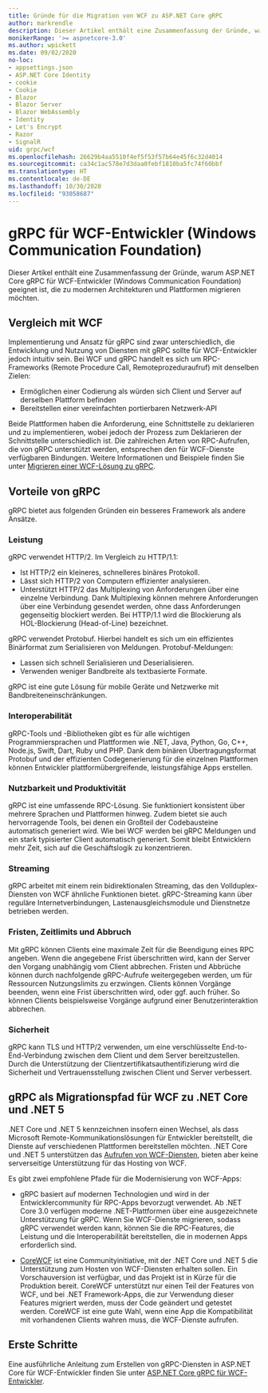 ```yaml
---
title: Gründe für die Migration von WCF zu ASP.NET Core gRPC
author: markrendle
description: Dieser Artikel enthält eine Zusammenfassung der Gründe, warum ASP.NET Core gRPC für WCF-Entwickler (Windows Communication Foundation) geeignet ist, die zu modernen Architekturen und Plattformen migrieren möchten.
monikerRange: '>= aspnetcore-3.0'
ms.author: wpickett
ms.date: 09/02/2020
no-loc:
- appsettings.json
- ASP.NET Core Identity
- cookie
- Cookie
- Blazor
- Blazor Server
- Blazor WebAssembly
- Identity
- Let's Encrypt
- Razor
- SignalR
uid: grpc/wcf
ms.openlocfilehash: 26629b4aa5510f4ef5f53f57b64e45f6c32d4014
ms.sourcegitcommit: ca34c1ac578e7d3daa0febf1810ba5fc74f60bbf
ms.translationtype: HT
ms.contentlocale: de-DE
ms.lasthandoff: 10/30/2020
ms.locfileid: "93058687"
---
```

# <a name="grpc-for-windows-communication-foundation-wcf-developers"></a>gRPC für WCF-Entwickler (Windows Communication Foundation)

Dieser Artikel enthält eine Zusammenfassung der Gründe, warum ASP.NET Core gRPC für WCF-Entwickler (Windows Communication Foundation) geeignet ist, die zu modernen Architekturen und Plattformen migrieren möchten.

## <a name="comparison-to-wcf"></a>Vergleich mit WCF

Implementierung und Ansatz für gRPC sind zwar unterschiedlich, die Entwicklung und Nutzung von Diensten mit gRPC sollte für WCF-Entwickler jedoch intuitiv sein. Bei WCF und gRPC handelt es sich um RPC-Frameworks (Remote Procedure Call, Remoteprozeduraufruf) mit denselben Zielen:

* Ermöglichen einer Codierung als würden sich Client und Server auf derselben Plattform befinden
* Bereitstellen einer vereinfachten portierbaren Netzwerk-API

Beide Plattformen haben die Anforderung, eine Schnittstelle zu deklarieren und zu implementieren, wobei jedoch der Prozess zum Deklarieren der Schnittstelle unterschiedlich ist. Die zahlreichen Arten von RPC-Aufrufen, die von gRPC unterstützt werden, entsprechen den für WCF-Dienste verfügbaren Bindungen. Weitere Informationen und Beispiele finden Sie unter [Migrieren einer WCF-Lösung zu gRPC](/dotnet/architecture/grpc-for-wcf-developers/migrate-wcf-to-grpc).

## <a name="benefits-of-grpc"></a>Vorteile von gRPC

gRPC bietet aus folgenden Gründen ein besseres Framework als andere Ansätze.

### <a name="performance"></a>Leistung

gRPC verwendet HTTP/2. Im Vergleich zu HTTP/1.1:

* Ist HTTP/2 ein kleineres, schnelleres binäres Protokoll.
* Lässt sich HTTP/2 von Computern effizienter analysieren.
* Unterstützt HTTP/2 das Multiplexing von Anforderungen über eine einzelne Verbindung. Dank Multiplexing können mehrere Anforderungen über eine Verbindung gesendet werden, ohne dass Anforderungen gegenseitig blockiert werden. Bei HTTP/1.1 wird die Blockierung als HOL-Blockierung (Head-of-Line) bezeichnet.

gRPC verwendet Protobuf. Hierbei handelt es sich um ein effizientes Binärformat zum Serialisieren von Meldungen. Protobuf-Meldungen:
* Lassen sich schnell Serialisieren und Deserialisieren.
* Verwenden weniger Bandbreite als textbasierte Formate. 

gRPC ist eine gute Lösung für mobile Geräte und Netzwerke mit Bandbreiteneinschränkungen.

### <a name="interoperability"></a>Interoperabilität

gRPC-Tools und -Bibliotheken gibt es für alle wichtigen Programmiersprachen und Plattformen wie .NET, Java, Python, Go, C++, Node.js, Swift, Dart, Ruby und PHP. Dank dem binären Übertragungsformat Protobuf und der effizienten Codegenerierung für die einzelnen Plattformen können Entwickler plattformübergreifende, leistungsfähige Apps erstellen.

### <a name="usability-and-productivity"></a>Nutzbarkeit und Produktivität

gRPC ist eine umfassende RPC-Lösung. Sie funktioniert konsistent über mehrere Sprachen und Plattformen hinweg. Zudem bietet sie auch hervorragende Tools, bei denen ein Großteil der Codebausteine automatisch generiert wird. Wie bei WCF werden bei gRPC Meldungen und ein stark typisierter Client automatisch generiert. Somit bleibt Entwicklern mehr Zeit, sich auf die Geschäftslogik zu konzentrieren.

### <a name="streaming"></a>Streaming

gRPC arbeitet mit einem rein bidirektionalen Streaming, das den Vollduplex-Diensten von WCF ähnliche Funktionen bietet. gRPC-Streaming kann über reguläre Internetverbindungen, Lastenausgleichsmodule und Dienstnetze betrieben werden.

### <a name="deadlines-timeouts-and-cancellation"></a>Fristen, Zeitlimits und Abbruch

Mit gRPC können Clients eine maximale Zeit für die Beendigung eines RPC angeben. Wenn die angegebene Frist überschritten wird, kann der Server den Vorgang unabhängig vom Client abbrechen. Fristen und Abbrüche können durch nachfolgende gRPC-Aufrufe weitergegeben werden, um für Ressourcen Nutzungslimits zu erzwingen. Clients können Vorgänge beenden, wenn eine Frist überschritten wird, oder ggf. auch früher. So können Clients beispielsweise Vorgänge aufgrund einer Benutzerinteraktion abbrechen.

### <a name="security"></a>Sicherheit

gRPC kann TLS und HTTP/2 verwenden, um eine verschlüsselte End-to-End-Verbindung zwischen dem Client und dem Server bereitzustellen. Durch die Unterstützung der Clientzertifikatsauthentifizierung wird die Sicherheit und Vertrauensstellung zwischen Client und Server verbessert.

## <a name="grpc-as-a-migration-path-for-wcf-to-net-core-and-net-5"></a>gRPC als Migrationspfad für WCF zu .NET Core und .NET 5

.NET Core und .NET 5 kennzeichnen insofern einen Wechsel, als dass Microsoft Remote-Kommunikationslösungen für Entwickler bereitstellt, die Dienste auf verschiedenen Plattformen bereitstellen möchten. .NET Core und .NET 5 unterstützen das [Aufrufen von WCF-Diensten](/dotnet/core/additional-tools/wcf-web-service-reference-guide), bieten aber keine serverseitige Unterstützung für das Hosting von WCF.

Es gibt zwei empfohlene Pfade für die Modernisierung von WCF-Apps:

* gRPC basiert auf modernen Technologien und wird in der Entwicklercommunity für RPC-Apps bevorzugt verwendet. Ab .NET Core 3.0 verfügen moderne .NET-Plattformen über eine ausgezeichnete Unterstützung für gRPC. Wenn Sie WCF-Dienste migrieren, sodass gRPC verwendet werden kann, können Sie die RPC-Features, die Leistung und die Interoperabilität bereitstellen, die in modernen Apps erforderlich sind.

* [CoreWCF](https://github.com/CoreWCF/CoreWCF) ist eine Communityinitiative, mit der .NET Core und .NET 5 die Unterstützung zum Hosten von WCF-Diensten erhalten sollen. Ein Vorschauversion ist verfügbar, und das Projekt ist in Kürze für die Produktion bereit. CoreWCF unterstützt nur einen Teil der Features von WCF, und bei .NET Framework-Apps, die zur Verwendung dieser Features migriert werden, muss der Code geändert und getestet werden. CoreWCF ist eine gute Wahl, wenn eine App die Kompatibilität mit vorhandenen Clients wahren muss, die WCF-Dienste aufrufen.

## <a name="get-started"></a>Erste Schritte

Eine ausführliche Anleitung zum Erstellen von gRPC-Diensten in ASP.NET Core für WCF-Entwickler finden Sie unter [ASP.NET Core gRPC für WCF-Entwickler](/dotnet/architecture/grpc-for-wcf-developers).
